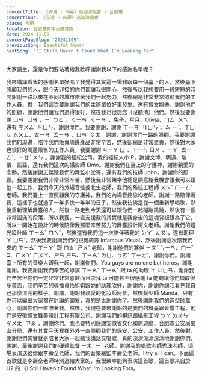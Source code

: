 ```yaml
---
concertTitle: 《安溥 · 時寐》巡迴演唱會 - 合肥場
concertTour: 《安溥 · 時寐》巡迴演唱會
place: 合肥
location: 合肥體育中心體育館
date: 2024-11-09
concertPageSlug: "20241109"
previousSong: Beautiful Woman
nextSong: "!I Still Haven't Found What I'm Looking For"
---
```

大家請坐，還是你們要站著給我歡呼謝謝我以下的感謝名單呢？

我來講講看我的感謝名單好嗎？我覺得其實這一場我跟每一個臺上的人，然後臺下照顧我們的人，跟今天迎接的你們都讓我很開心，然後所以我想要用一段短短的時間謝謝一路以來在不同的城市陪著我們一起努力，然後總是非常非常照顧我們的工作人員，對，我們這次要謝謝我們的主辦單位好事發生，還有博文娛樂，謝謝他們的照顧，謝謝他們讓我們過得很好，然後我也很想念（沒聽清）他們。然後我要謝謝 ㄩㄢˊ ㄩㄢˊ、ㄧˋ ㄅㄛˊ、ㄑㄧㄢˇ ㄑㄧㄢˇ、兔子、星月、Olivia、ㄇㄥˋ ㄨㄟˇ 還有 ㄘㄨㄥˊ ㄐㄩㄣ，謝謝你們。我要謝謝，謝謝 ㄒㄧㄢˊ ㄐㄩㄣˋ、ㄙ ㄧˋ、ㄒㄩㄝ ㄙㄨㄥ、ㄊㄧㄢˊ ㄊㄧㄢˊ、ㄩㄢˊ ㄍㄤ，謝謝，謝謝你們一路的照顧。我要謝謝我們的周邊，陪伴我們販賣周邊產品非常辛苦，然後卻總是非常盡責，然後對大家也很好的周邊販售的工作人員，我要謝謝 ㄐㄧㄚ ㄩˋ、ㄒㄧㄣ ㄖㄨˊ、ㄧㄚˇ ㄊㄧㄥˊ、ㄧㄝˋ ㄨㄣˊ。謝謝我的經紀公司，我的經紀人小 P，謝謝文博、明道、瑞儀、諾亞，還有我們這次的攝影師 Elmo。謝謝我們在臺上的守護神，謝謝親愛的念勳，然後謝謝志傑跟我們的舞監小堂哥，還有我們的技師 John，謝謝你的照顧。我要謝謝我們非常非常辛苦，然後我非常榮幸他總是願意給我機會讓我可以跟他一起工作，我們今天的外場音控姜北生老師，我們的系統工程師 ㄨㄟˇ ㄇㄧㄥˊ 老師。我們臺上一直照顧我的守護神，我們的內場音控詠均老師。謝謝一路陪伴著我，這樣子也就過了一年多快一年半的日子，然後我彷彿是從一個重新學唱歌，然後重新理解舞臺的人，然後一路走到今天還可以跟你們一起蹦蹦跳跳，然後有一個非常圓滿的段落，所以我要，一直支援我的其實就是我身後的這塊背板跟為了它，所以一開始在設計的時候陪伴我那麼辛苦努力的舞臺設計阿文老師。謝謝我們的燈光設計師 ㄒㄧㄠˇ ㄇㄟˇ，然後還有我們這一次陪伴著我的 ㄉㄚˋ ㄊㄡˊ，還有助理 ㄚ ㄩㄢˊ。然後我要謝謝我們的視覺統籌 Infamous Visual，然後謝謝這次陪我們來的 ㄒㄧㄠˇ ㄒㄧㄚˋ 跟 ㄇㄠˊ ㄕㄨˇ 老師，謝謝他們的夥伴 ㄧㄡˋ ㄅㄧㄢ、ㄇㄧˇ Q、ㄏㄨㄚ ㄏㄨㄚ、ㄕㄢ ㄕㄢ、ㄒㄧㄠˇ ㄌㄩ、ㄅㄛˊ ㄒㄧㄤˊ，謝謝你們。謝謝臺上所有的音樂人跟我一起，謝謝你們。You guys are no one but heros，謝謝謝謝。我要謝謝我們辛苦的導演 ㄒㄧㄠˇ ㄒㄧㄠˇ 跟 ta 的助理 ㄚ ㄐㄩㄢ，謝謝我們辛苦但你們一定非常非常喜歡而且崇拜 ta 可能甚至很感謝 ta 能夠讓你們擷取很多畫面，我們辛苦的導播貞怡姐姐跟她的助理欣妤，謝謝你，謝謝你讓我看見我自己那麼漂亮的樣子。謝謝，謝謝我親愛的化妝師阿紫，然後髮型師 Manda，只有你可以編出大家都在討論的頭髮，真的是太謝謝你了。然後謝謝我們的造型師藍心，謝謝你們一直陪著我。然後，我現在要來謝謝的是我們的舞臺跟音響工程，他們是安徽博文舞美設計工程有限公司，謝謝我們的視訊跟攝影工程 ㄅㄚ ㄉㄨㄣˋ ㄔㄨㄤˋ ㄗㄠˋ，謝謝你們。我也要特別感謝安徽省文化和旅遊廳、合肥市公安局蜀山分局，還有其實今天裡裡外外一直照顧我們的保安、公安、工作人員，然後對，謝謝他們其實就是陪著大家一起聽我講話又唱歌，真的深深深深深深地謝謝你們，謝謝。最後謝謝我們的硬體監督 ㄧㄤˊ ㄧˋ 老師，謝謝我的唱歌老師秀珠老師，這場表演送給你跟李壽全老師，我們的音樂總監李壽全老師。I try all I can。下面這首歌就是李壽全老師特別選給大家的，我很榮幸能夠表演這首歌，這首歌來自於 U2 的 《I Still Haven't Found What I'm Looking For》。